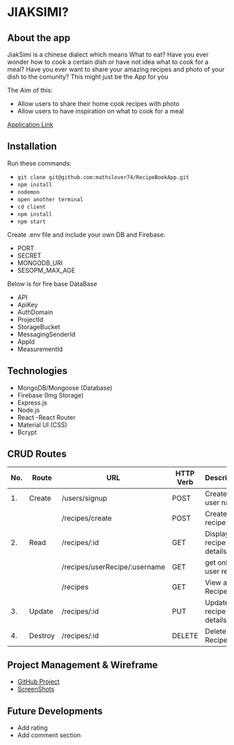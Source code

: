 # JIAKSIMI?

## About the app

JiakSimi is a chinese dialect which means What to eat?
Have you ever wonder how to cook a certain dish or have not idea what to cook for a meal?
Have you ever want to share your amazing recipes and photo of your dish to the comunity?
This might just be the App for you

The Aim of this:

- Allow users to share their home cook recipes with photo
- Allow users to have inspiration on what to cook for a meal

[Application Link](Link)

## Installation

Run these commands:

- `git clone git@github.com:mathslover74/RecipeBookApp.git`
- `npm install`
- `nodemon`
- `open another terminal`
- `cd client`
- `npm install`
- `npm start`

Create .env file and include your own DB and Firebase:

- PORT
- SECRET
- MONGODB_URI
- SESOPM_MAX_AGE

Below is for fire base DataBase

- API
- ApiKey
- AuthDomain
- ProjectId
- StorageBucket
- MessagingSenderId
- AppId
- MeasurementId

## Technologies

- MongoDB/Mongoose (Database)
- Firebase (Img Storage)
- Express.js
- Node.js
- React
  -React Router
- Material UI (CSS)
- Bcrypt

## CRUD Routes

| No. | Route   | URL                           | HTTP Verb | Description             |
| --- | ------- | ----------------------------- | --------- | ----------------------- |
| 1.  | Create  | /users/signup                 | POST      | Create New user name    |
|     |         | /recipes/create               | POST      | Create New recipe       |
| 2.  | Read    | /recipes/:id                  | GET       | Displays recipe details |
|     |         | /recipes/userRecipe/:username | GET       | get only user recipe    |
|     |         | /recipes                      | GET       | View all Recipes        |
| 3.  | Update  | /recipes/:id                  | PUT       | Updates recipe details  |
| 4.  | Destroy | /recipes/:id                  | DELETE    | Delete Recipe           |

## Project Management & Wireframe

- [GitHub Project](https://github.com/mathslover74/RecipeBookApp/projects/1)
- [ScreenShots](https://docs.google.com/presentation/d/1WkhuI7H2MIaM8eTzAeKbCWWp5a7EncAU9F4yJOyrXXk/edit?usp=sharing)

## Future Developments

- Add rating
- Add comment section
